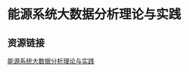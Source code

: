# 能源系统大数据分析理论与实践

## 资源链接

[能源系统大数据分析理论与实践](https://pan.baidu.com/s/1AiW_Zz8QZUUTm63oJGd7JQ?pwd=spby)
